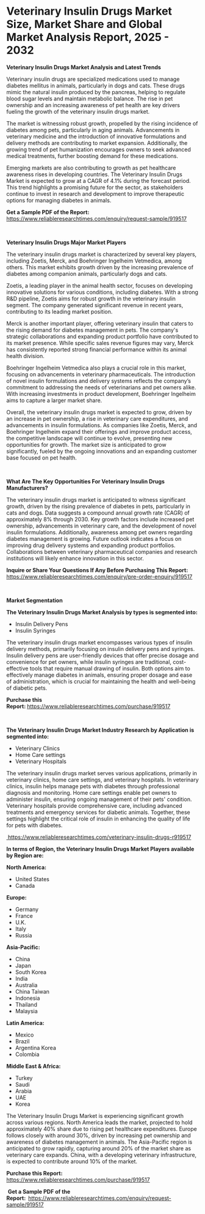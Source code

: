 <p><h1>Veterinary Insulin Drugs Market Size, Market Share and Global Market Analysis Report, 2025 - 2032</h1></p><p><strong>Veterinary Insulin Drugs Market Analysis and Latest Trends</strong></p>
<p><p>Veterinary insulin drugs are specialized medications used to manage diabetes mellitus in animals, particularly in dogs and cats. These drugs mimic the natural insulin produced by the pancreas, helping to regulate blood sugar levels and maintain metabolic balance. The rise in pet ownership and an increasing awareness of pet health are key drivers fueling the growth of the veterinary insulin drugs market.</p><p>The market is witnessing robust growth, propelled by the rising incidence of diabetes among pets, particularly in aging animals. Advancements in veterinary medicine and the introduction of innovative formulations and delivery methods are contributing to market expansion. Additionally, the growing trend of pet humanization encourages owners to seek advanced medical treatments, further boosting demand for these medications.</p><p>Emerging markets are also contributing to growth as pet healthcare awareness rises in developing countries. The Veterinary Insulin Drugs Market is expected to grow at a CAGR of 4.1% during the forecast period. This trend highlights a promising future for the sector, as stakeholders continue to invest in research and development to improve therapeutic options for managing diabetes in animals.</p></p>
<p><strong>Get a Sample PDF of the Report:&nbsp;</strong> <a href="https://www.reliableresearchtimes.com/enquiry/request-sample/919517?utm_campaign=2665&utm_medium=2&utm_source=Github&utm_content=ia&utm_term=18042025&utm_id=veterinary-insulin-drugs">https://www.reliableresearchtimes.com/enquiry/request-sample/919517</a></p>
<p>&nbsp;</p>
<p><strong>Veterinary Insulin Drugs Major Market Players</strong></p>
<p><p>The veterinary insulin drugs market is characterized by several key players, including Zoetis, Merck, and Boehringer Ingelheim Vetmedica, among others. This market exhibits growth driven by the increasing prevalence of diabetes among companion animals, particularly dogs and cats.</p><p>Zoetis, a leading player in the animal health sector, focuses on developing innovative solutions for various conditions, including diabetes. With a strong R&D pipeline, Zoetis aims for robust growth in the veterinary insulin segment. The company generated significant revenue in recent years, contributing to its leading market position.</p><p>Merck is another important player, offering veterinary insulin that caters to the rising demand for diabetes management in pets. The company's strategic collaborations and expanding product portfolio have contributed to its market presence. While specific sales revenue figures may vary, Merck has consistently reported strong financial performance within its animal health division.</p><p>Boehringer Ingelheim Vetmedica also plays a crucial role in this market, focusing on advancements in veterinary pharmaceuticals. The introduction of novel insulin formulations and delivery systems reflects the company’s commitment to addressing the needs of veterinarians and pet owners alike. With increasing investments in product development, Boehringer Ingelheim aims to capture a larger market share.</p><p>Overall, the veterinary insulin drugs market is expected to grow, driven by an increase in pet ownership, a rise in veterinary care expenditures, and advancements in insulin formulations. As companies like Zoetis, Merck, and Boehringer Ingelheim expand their offerings and improve product access, the competitive landscape will continue to evolve, presenting new opportunities for growth. The market size is anticipated to grow significantly, fueled by the ongoing innovations and an expanding customer base focused on pet health.</p></p>
<p>&nbsp;</p>
<p><strong>What Are The Key Opportunities For Veterinary Insulin Drugs Manufacturers?</strong></p>
<p><p>The veterinary insulin drugs market is anticipated to witness significant growth, driven by the rising prevalence of diabetes in pets, particularly in cats and dogs. Data suggests a compound annual growth rate (CAGR) of approximately 8% through 2030. Key growth factors include increased pet ownership, advancements in veterinary care, and the development of novel insulin formulations. Additionally, awareness among pet owners regarding diabetes management is growing. Future outlook indicates a focus on improving drug delivery systems and expanding product portfolios. Collaborations between veterinary pharmaceutical companies and research institutions will likely enhance innovation in this sector.</p></p>
<p><strong>Inquire or Share Your Questions If Any Before Purchasing This Report:</strong> <a href="https://www.reliableresearchtimes.com/enquiry/pre-order-enquiry/919517?utm_campaign=2665&utm_medium=2&utm_source=Github&utm_content=ia&utm_term=18042025&utm_id=veterinary-insulin-drugs">https://www.reliableresearchtimes.com/enquiry/pre-order-enquiry/919517</a></p>
<p>&nbsp;</p>
<p><strong>Market Segmentation</strong></p>
<p><strong>The Veterinary Insulin Drugs Market Analysis by types is segmented into:</strong></p>
<p><ul><li>Insulin Delivery Pens</li><li>Insulin Syringes</li></ul></p>
<p><p>The veterinary insulin drugs market encompasses various types of insulin delivery methods, primarily focusing on insulin delivery pens and syringes. Insulin delivery pens are user-friendly devices that offer precise dosage and convenience for pet owners, while insulin syringes are traditional, cost-effective tools that require manual drawing of insulin. Both options aim to effectively manage diabetes in animals, ensuring proper dosage and ease of administration, which is crucial for maintaining the health and well-being of diabetic pets.</p></p>
<p><strong>Purchase this Report:&nbsp;</strong><a href="https://www.reliableresearchtimes.com/purchase/919517?utm_campaign=2665&utm_medium=2&utm_source=Github&utm_content=ia&utm_term=18042025&utm_id=veterinary-insulin-drugs">https://www.reliableresearchtimes.com/purchase/919517</a></p>
<p>&nbsp;</p>
<p><strong>The Veterinary Insulin Drugs Market Industry Research by Application is segmented into:</strong></p>
<p><ul><li>Veterinary Clinics</li><li>Home Care settings</li><li>Veterinary Hospitals</li></ul></p>
<p><p>The veterinary insulin drugs market serves various applications, primarily in veterinary clinics, home care settings, and veterinary hospitals. In veterinary clinics, insulin helps manage pets with diabetes through professional diagnosis and monitoring. Home care settings enable pet owners to administer insulin, ensuring ongoing management of their pets' condition. Veterinary hospitals provide comprehensive care, including advanced treatments and emergency services for diabetic animals. Together, these settings highlight the critical role of insulin in enhancing the quality of life for pets with diabetes.</p></p>
<p><a href="https://www.reliableresearchtimes.com/veterinary-insulin-drugs-r919517?utm_campaign=2665&utm_medium=2&utm_source=Github&utm_content=ia&utm_term=18042025&utm_id=veterinary-insulin-drugs">&nbsp;https://www.reliableresearchtimes.com/veterinary-insulin-drugs-r919517</a></p>
<p><strong>In terms of Region, the Veterinary Insulin Drugs Market Players available by Region are:</strong></p>
<p>
    <p> <strong> North America: </strong>
        <ul>
            <li>United States</li>
            <li>Canada</li>
        </ul>
        </p> 
    <p> <strong> Europe: </strong>
        <ul>
            <li>Germany</li>
            <li>France</li>
            <li>U.K.</li>
            <li>Italy</li>
            <li>Russia</li>
        </ul>
        </p> 
    <p> <strong> Asia-Pacific: </strong>
        <ul>
            <li>China</li>
            <li>Japan</li>
            <li>South Korea</li>
            <li>India</li>
            <li>Australia</li>
            <li>China Taiwan</li>
            <li>Indonesia</li>
            <li>Thailand</li>
            <li>Malaysia</li>
        </ul>
        </p> 
    <p> <strong> Latin America: </strong>
        <ul>
            <li>Mexico</li>
            <li>Brazil</li>
            <li>Argentina Korea</li>
            <li>Colombia</li>
        </ul>
        </p> 
    <p> <strong> Middle East & Africa: </strong>
        <ul>
            <li>Turkey</li>
            <li>Saudi</li>
            <li>Arabia</li>
            <li>UAE</li>
            <li>Korea</li>
        </ul>
    </p>
    </p>
<p><p>The Veterinary Insulin Drugs Market is experiencing significant growth across various regions. North America leads the market, projected to hold approximately 40% share due to rising pet healthcare expenditures. Europe follows closely with around 30%, driven by increasing pet ownership and awareness of diabetes management in animals. The Asia-Pacific region is anticipated to grow rapidly, capturing around 20% of the market share as veterinary care expands. China, with a developing veterinary infrastructure, is expected to contribute around 10% of the market.</p></p>
<p><strong>Purchase this Report: </strong><a href="https://www.reliableresearchtimes.com/purchase/919517?utm_campaign=2665&utm_medium=2&utm_source=Github&utm_content=ia&utm_term=18042025&utm_id=veterinary-insulin-drugs">https://www.reliableresearchtimes.com/purchase/919517</a></p>
<p>&nbsp;<strong>Get a Sample PDF of the Report:&nbsp;&nbsp;</strong><a href="https://www.reliableresearchtimes.com/enquiry/request-sample/919517?utm_campaign=2665&utm_medium=2&utm_source=Github&utm_content=ia&utm_term=18042025&utm_id=veterinary-insulin-drugs">https://www.reliableresearchtimes.com/enquiry/request-sample/919517</a></p>
<p><strong></strong></p>
<p><p></p><p></p><p></p></p>